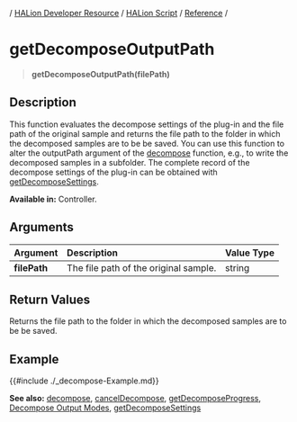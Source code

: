 / [HALion Developer Resource](../../HALion-Developer-Resource.md) / [HALion Script](./HALion-Script.md) / [Reference](./Reference.md) /

# getDecomposeOutputPath

>**getDecomposeOutputPath(filePath)**

## Description

This function evaluates the decompose settings of the plug-in and the file path of the original sample and returns the file path to the folder in which the decomposed samples are to be be saved. You can use this function to alter the outputPath argument of the [decompose](./decompose.md) function, e.g., to write the decomposed samples in a subfolder. The complete record of the decompose settings of the plug-in can be obtained with [getDecomposeSettings](./getDecomposeSettings.md).

**Available in:** Controller.

## Arguments

|Argument|Description|Value Type|
|:-|:-|:-|
|**filePath**|The file path of the original sample.|string|

## Return Values

Returns the file path to the folder in which the decomposed samples are to be be saved.

## Example

{{#include ./_decompose-Example.md}}

**See also:** [decompose](./decompose.md), [cancelDecompose](./cancelDecompose.md), [getDecomposeProgress](./getDecomposeProgress.md), [Decompose Output Modes](./Decompose-Output-Modes.md), [getDecomposeSettings](./getDecomposeSettings.md)